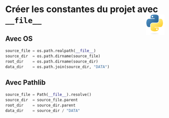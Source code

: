 # **Créer les constantes du projet avec `__file__`**<a href="../../../"><img align="right" src="../../../assets/logo/Python-logo-notext.svg" alt="Python" height="64px"></a>
## **Avec OS**
```py
source_file = os.path.realpath(__file__)
source_dir  = os.path.dirname(source_file)
root_dir    = os.path.dirname(source_dir)
data_dir    = os.path.join(source_dir, "DATA")
```
## **Avec Pathlib**
```py
source_file = Path(__file__).resolve()
source_dir  = source_file.parent
root_dir    = source_dir.parent
data_dir    = source_dir / "DATA"